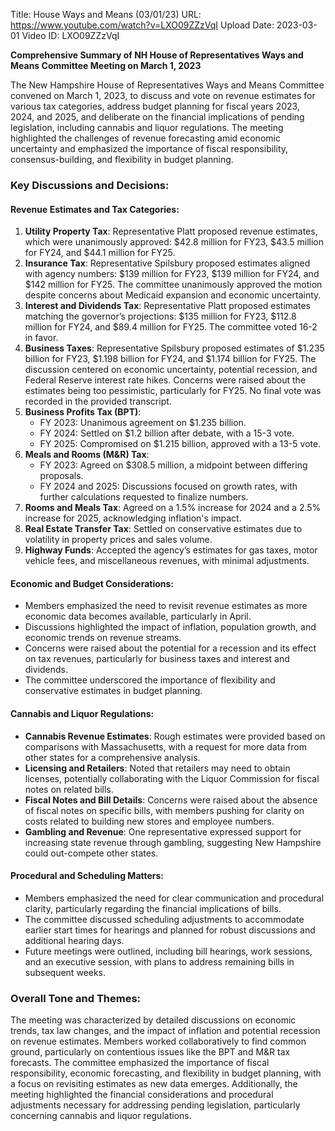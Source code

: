 Title: House Ways and Means (03/01/23)
URL: https://www.youtube.com/watch?v=LXO09ZZzVqI
Upload Date: 2023-03-01
Video ID: LXO09ZZzVqI

**Comprehensive Summary of NH House of Representatives Ways and Means Committee Meeting on March 1, 2023**

The New Hampshire House of Representatives Ways and Means Committee convened on March 1, 2023, to discuss and vote on revenue estimates for various tax categories, address budget planning for fiscal years 2023, 2024, and 2025, and deliberate on the financial implications of pending legislation, including cannabis and liquor regulations. The meeting highlighted the challenges of revenue forecasting amid economic uncertainty and emphasized the importance of fiscal responsibility, consensus-building, and flexibility in budget planning.

### Key Discussions and Decisions:

#### **Revenue Estimates and Tax Categories:**
1. **Utility Property Tax**: Representative Platt proposed revenue estimates, which were unanimously approved: $42.8 million for FY23, $43.5 million for FY24, and $44.1 million for FY25.
2. **Insurance Tax**: Representative Spilsbury proposed estimates aligned with agency numbers: $139 million for FY23, $139 million for FY24, and $142 million for FY25. The committee unanimously approved the motion despite concerns about Medicaid expansion and economic uncertainty.
3. **Interest and Dividends Tax**: Representative Platt proposed estimates matching the governor’s projections: $135 million for FY23, $112.8 million for FY24, and $89.4 million for FY25. The committee voted 16-2 in favor.
4. **Business Taxes**: Representative Spilsbury proposed estimates of $1.235 billion for FY23, $1.198 billion for FY24, and $1.174 billion for FY25. The discussion centered on economic uncertainty, potential recession, and Federal Reserve interest rate hikes. Concerns were raised about the estimates being too pessimistic, particularly for FY25. No final vote was recorded in the provided transcript.
5. **Business Profits Tax (BPT)**:
   - FY 2023: Unanimous agreement on $1.235 billion.
   - FY 2024: Settled on $1.2 billion after debate, with a 15-3 vote.
   - FY 2025: Compromised on $1.215 billion, approved with a 13-5 vote.
6. **Meals and Rooms (M&R) Tax**:
   - FY 2023: Agreed on $308.5 million, a midpoint between differing proposals.
   - FY 2024 and 2025: Discussions focused on growth rates, with further calculations requested to finalize numbers.
7. **Rooms and Meals Tax**: Agreed on a 1.5% increase for 2024 and a 2.5% increase for 2025, acknowledging inflation's impact.
8. **Real Estate Transfer Tax**: Settled on conservative estimates due to volatility in property prices and sales volume.
9. **Highway Funds**: Accepted the agency’s estimates for gas taxes, motor vehicle fees, and miscellaneous revenues, with minimal adjustments.

#### **Economic and Budget Considerations:**
- Members emphasized the need to revisit revenue estimates as more economic data becomes available, particularly in April.
- Discussions highlighted the impact of inflation, population growth, and economic trends on revenue streams.
- Concerns were raised about the potential for a recession and its effect on tax revenues, particularly for business taxes and interest and dividends.
- The committee underscored the importance of flexibility and conservative estimates in budget planning.

#### **Cannabis and Liquor Regulations:**
- **Cannabis Revenue Estimates**: Rough estimates were provided based on comparisons with Massachusetts, with a request for more data from other states for a comprehensive analysis.
- **Licensing and Retailers**: Noted that retailers may need to obtain licenses, potentially collaborating with the Liquor Commission for fiscal notes on related bills.
- **Fiscal Notes and Bill Details**: Concerns were raised about the absence of fiscal notes on specific bills, with members pushing for clarity on costs related to building new stores and employee numbers.
- **Gambling and Revenue**: One representative expressed support for increasing state revenue through gambling, suggesting New Hampshire could out-compete other states.

#### **Procedural and Scheduling Matters:**
- Members emphasized the need for clear communication and procedural clarity, particularly regarding the financial implications of bills.
- The committee discussed scheduling adjustments to accommodate earlier start times for hearings and planned for robust discussions and additional hearing days.
- Future meetings were outlined, including bill hearings, work sessions, and an executive session, with plans to address remaining bills in subsequent weeks.

### Overall Tone and Themes:
The meeting was characterized by detailed discussions on economic trends, tax law changes, and the impact of inflation and potential recession on revenue estimates. Members worked collaboratively to find common ground, particularly on contentious issues like the BPT and M&R tax forecasts. The committee emphasized the importance of fiscal responsibility, economic forecasting, and flexibility in budget planning, with a focus on revisiting estimates as new data emerges. Additionally, the meeting highlighted the financial considerations and procedural adjustments necessary for addressing pending legislation, particularly concerning cannabis and liquor regulations.